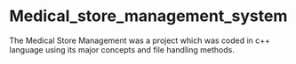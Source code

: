 # Medical_store_management_system
The Medical Store Management was a project which was coded in c++ language using its major concepts and file handling methods.
